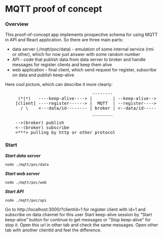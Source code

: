 # MQTT proof of concept

### Overview

This proof-of-concept app implements prospective schema for using MQTT in API and React application.
So there are three main parts:
- data server (./mqtt/poc/data) - emulation of some internal service (rmi or other), which for now just answer with some random number
- API - code that publish data from data server to broker and handle messages for register clients and keep them alive
- web application - final client, which send request for register, subscribe on data and publish keep-alive

Here cool picture, which can describe it more clearly:

<pre>
                                  --------                   --------                -------
     (*|*)   ----keep-alive----> |        | --keep-alive--> |        |              |        |                
    [client] ----register------> |  MQTT  | --register----> |  API   | <***data***> |  Data  |                
      / \    <---data/id-------- | broker | <--data/id----- |        |              | server |                
                                  ________                   ________                ________                
    
    -->(broker) publish
    <--(broker) subscribe
    <***> pulling by http or other protocol
</pre>

### Start

***Start data server***

    node ./mqtt/poc/data

***Start web server***

    node ./mqtt/poc/web

***Start API***

    node ./mqtt/poc/api

Go to http://localhost:3000/?clientId=1 for register client with id=1 and subscribe on data channel for this user
Start keep-alive session by "Start keep-alive" button for continue to get messages or "Stop keep-alive" for stop it.
Open this url in other tab and check the same messages.
Open other tab with another clientId and feel the difference.